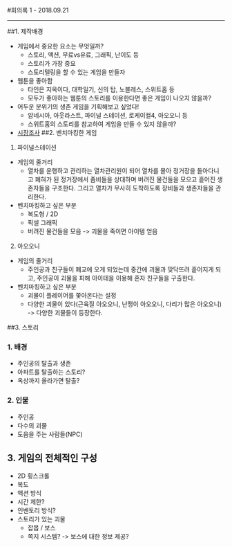 #회의록 1 - 2018.09.21
* * *
##1. 제작배경
* 게임에서 중요한 요소는 무엇일까?
	+ 스토리, 액션, 무료vs유료, 그래픽, 난이도 등
	+ 스토리가 가장 중요
	+ 스토리텔링을 할 수 있는 게임을 만들자
* 웹툰을 좋아함
	+ 타인은 지옥이다, 대학일기, 신의 탑, 노블레스, 스위트홈 등
	+ 모두가 좋아하는 웹툰의 스토리를 이용한다면 좋은 게임이 나오지 않을까?
* 어두운 분위기의 생존 게임을 기획해보고 싶었다!
	+ 암네시아, 아웃라스트, 파이널 스테이션, 로케이컬4, 아오오니 등
	+ 스위트홈의 스토리를 참고하여 게임을 만들 수 있지 않을까?
* [시장조사](https://github.com/0inhae0/eight-color-bird/blob/master/%EC%8B%9C%EC%9E%A5%EC%A1%B0%EC%82%AC.md)
##2. 벤치마킹한 게임
1. 파이널스테이션
* 게임의 줄거리
  * 열차를 운행하고 관리하는 열차관리원이 되어 열차를 몰아 정거장을 돌아다니고 폐혀가 된 정거장에서 좀비들을 상대하며 버려진 물건들을 모으고 흩어진 생존자들을 구조한다. 그리고 열차가 무사히 도착하도록 장비들과 생존자들을 관리한다.
* 벤치마킹하고 싶은 부분
  * 복도형 / 2D
  * 픽셀 그래픽
  * 버려진 물건들을 모음 -> 괴물을 죽이면 아이템 얻음

2. 아오오니
* 게임의 줄거리
  * 주인공과 친구들이 폐교에 오게 되었는데 중간에 괴물과 맞닥뜨려 흩어지게 되고, 주인공이 괴물을 피해 아이테을 이용해 혼자 친구들을 구출한다.
* 벤치마킹하고 싶은 부분
  * 괴물이 플레이어를 쫓아온다는 설정
  * 다양한 괴물이 있다(근육질 아오오니, 난쟁이 아오오니, 다리가 많은 아오오니) -> 다양한 괴물들이 등장한다.
  
##3. 스토리
### 1. 배경
* 주인공의 탈출과 생존
* 아파트를 탈출하는 스토리?
* 옥상까지 올라가면 탈출?
### 2. 인물
* 주인공
* 다수의 괴물
* 도움을 주는 사람들(NPC)
## 3. 게임의 전체적인 구성
* 2D 횡스크롤
* 복도
* 액션 방식
* 시간 제한?
* 인벤토리 방식?
* 스토리가 있는 괴물
	* 잡몹 / 보스 
	* 쪽지 시스템? -> 보스에 대한 정보 제공?

	
